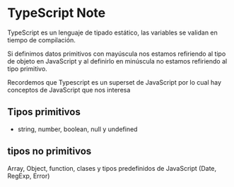 # TypeScript Note

TypeScript es un lenguaje de tipado estático, las variables se validan en tiempo de compilación.

Si definimos datos primitivos con mayúscula nos estamos refiriendo al tipo de objeto en JavaScript y al definirlo en minúscula no estamos refiriendo al tipo primitivo.

Recordemos que Typescript es un superset de JavaScript por lo cual hay conceptos de JavaScript que nos interesa

## Tipos primitivos

- string, number, boolean, null y undefined

## tipos no primitivos

Array, Object, function, clases y tipos predefinidos de JavaScript (Date, RegExp, Error)
